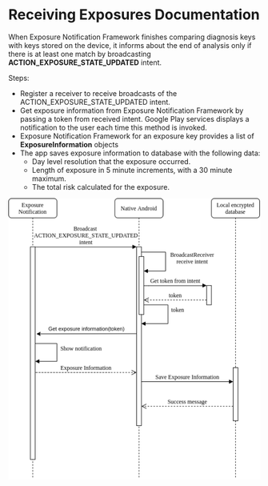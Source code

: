 # Receiving Exposures Documentation

When Exposure Notification Framework finishes comparing diagnosis keys with keys stored on the device, it informs about the end of analysis only if there is at least one match by broadcasting **ACTION_EXPOSURE_STATE_UPDATED** intent.

Steps:

- Register a receiver to receive broadcasts of the ACTION_EXPOSURE_STATE_UPDATED intent. 
- Get exposure information from Exposure Notification Framework by passing a token from received intent. Google Play services displays a notification to the user each time this method is invoked.
- Exposure Notification Framework for an exposure key provides a list of **ExposureInformation** objects 
- The app saves exposure information to database with the following data: 
  - Day level resolution that the exposure occurred. 
  - Length of exposure in 5 minute increments, with a 30 minute maximum. 
  - The total risk calculated for the exposure. 

![Figure 1: Interaction of the mobile application with Exposure Notification Framework when receiving exposures information.](images/ReceivingExposuresInformationDiagram.png "Figure 1: Interaction of the mobile application with Exposure Notification Framework when receiving exposures information.") 
